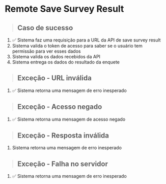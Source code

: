 # Remote Save Survey Result

> ## Caso de sucesso

1. ✅ Sistema faz uma requisição para a URL da API de save survey result
2. Sistema valida o token de acesso para saber se o usuário tem permissão para ver esses dados
3. Sistema valida os dados recebidos da API
4. Sistema entrega os dados do resultado da enquete

> ## Exceção - URL inválida

1. ✅ Sistema retorna uma mensagem de erro inesperado

> ## Exceção - Acesso negado

1. ✅ Sistema retorna uma mensagem de acesso negado

> ## Exceção - Resposta inválida

1. Sistema retorna uma mensagem de erro inesperado

> ## Exceção - Falha no servidor

1. ✅ Sistema retorna uma mensagem de erro inesperado
